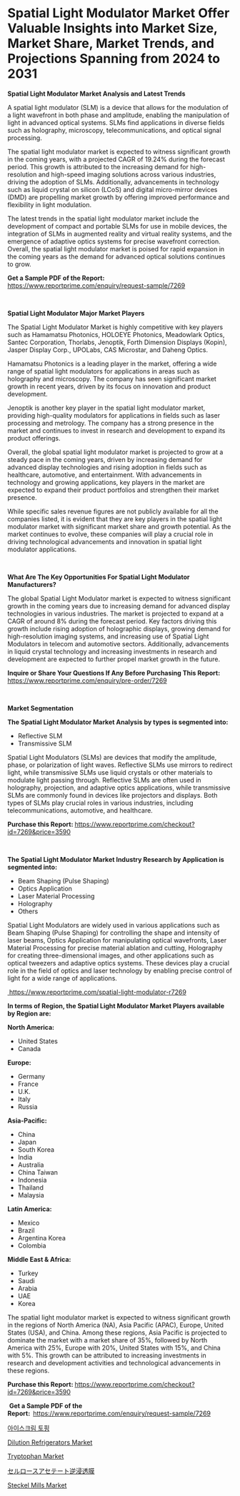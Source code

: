 <p><h1>Spatial Light Modulator Market Offer Valuable Insights into Market Size, Market Share, Market Trends, and Projections Spanning from 2024 to 2031</h1></p><p><strong>Spatial Light Modulator Market Analysis and Latest Trends</strong></p>
<p><p>A spatial light modulator (SLM) is a device that allows for the modulation of a light wavefront in both phase and amplitude, enabling the manipulation of light in advanced optical systems. SLMs find applications in diverse fields such as holography, microscopy, telecommunications, and optical signal processing.</p><p>The spatial light modulator market is expected to witness significant growth in the coming years, with a projected CAGR of 19.24% during the forecast period. This growth is attributed to the increasing demand for high-resolution and high-speed imaging solutions across various industries, driving the adoption of SLMs. Additionally, advancements in technology such as liquid crystal on silicon (LCoS) and digital micro-mirror devices (DMD) are propelling market growth by offering improved performance and flexibility in light modulation.</p><p>The latest trends in the spatial light modulator market include the development of compact and portable SLMs for use in mobile devices, the integration of SLMs in augmented reality and virtual reality systems, and the emergence of adaptive optics systems for precise wavefront correction. Overall, the spatial light modulator market is poised for rapid expansion in the coming years as the demand for advanced optical solutions continues to grow.</p></p>
<p><strong>Get a Sample PDF of the Report:&nbsp;</strong> <a href="https://www.reportprime.com/enquiry/request-sample/7269">https://www.reportprime.com/enquiry/request-sample/7269</a></p>
<p>&nbsp;</p>
<p><strong>Spatial Light Modulator Major Market Players</strong></p>
<p><p>The Spatial Light Modulator Market is highly competitive with key players such as Hamamatsu Photonics, HOLOEYE Photonics, Meadowlark Optics, Santec Corporation, Thorlabs, Jenoptik, Forth Dimension Displays (Kopin), Jasper Display Corp., UPOLabs, CAS Microstar, and Daheng Optics. </p><p>Hamamatsu Photonics is a leading player in the market, offering a wide range of spatial light modulators for applications in areas such as holography and microscopy. The company has seen significant market growth in recent years, driven by its focus on innovation and product development. </p><p>Jenoptik is another key player in the spatial light modulator market, providing high-quality modulators for applications in fields such as laser processing and metrology. The company has a strong presence in the market and continues to invest in research and development to expand its product offerings. </p><p>Overall, the global spatial light modulator market is projected to grow at a steady pace in the coming years, driven by increasing demand for advanced display technologies and rising adoption in fields such as healthcare, automotive, and entertainment. With advancements in technology and growing applications, key players in the market are expected to expand their product portfolios and strengthen their market presence.</p><p>While specific sales revenue figures are not publicly available for all the companies listed, it is evident that they are key players in the spatial light modulator market with significant market share and growth potential. As the market continues to evolve, these companies will play a crucial role in driving technological advancements and innovation in spatial light modulator applications.</p></p>
<p>&nbsp;</p>
<p><strong>What Are The Key Opportunities For Spatial Light Modulator Manufacturers?</strong></p>
<p><p>The global Spatial Light Modulator market is expected to witness significant growth in the coming years due to increasing demand for advanced display technologies in various industries. The market is projected to expand at a CAGR of around 8% during the forecast period. Key factors driving this growth include rising adoption of holographic displays, growing demand for high-resolution imaging systems, and increasing use of Spatial Light Modulators in telecom and automotive sectors. Additionally, advancements in liquid crystal technology and increasing investments in research and development are expected to further propel market growth in the future.</p></p>
<p><strong>Inquire or Share Your Questions If Any Before Purchasing This Report:</strong> <a href="https://www.reportprime.com/enquiry/pre-order/7269">https://www.reportprime.com/enquiry/pre-order/7269</a></p>
<p>&nbsp;</p>
<p><strong>Market Segmentation</strong></p>
<p><strong>The Spatial Light Modulator Market Analysis by types is segmented into:</strong></p>
<p><ul><li>Reflective SLM</li><li>Transmissive SLM</li></ul></p>
<p><p>Spatial Light Modulators (SLMs) are devices that modify the amplitude, phase, or polarization of light waves. Reflective SLMs use mirrors to redirect light, while transmissive SLMs use liquid crystals or other materials to modulate light passing through. Reflective SLMs are often used in holography, projection, and adaptive optics applications, while transmissive SLMs are commonly found in devices like projectors and displays. Both types of SLMs play crucial roles in various industries, including telecommunications, automotive, and healthcare.</p></p>
<p><strong>Purchase this Report:&nbsp;</strong><a href="https://www.reportprime.com/checkout?id=7269&price=3590">https://www.reportprime.com/checkout?id=7269&price=3590</a></p>
<p>&nbsp;</p>
<p><strong>The Spatial Light Modulator Market Industry Research by Application is segmented into:</strong></p>
<p><ul><li>Beam Shaping (Pulse Shaping)</li><li>Optics Application</li><li>Laser Material Processing</li><li>Holography</li><li>Others</li></ul></p>
<p><p>Spatial Light Modulators are widely used in various applications such as Beam Shaping (Pulse Shaping) for controlling the shape and intensity of laser beams, Optics Application for manipulating optical wavefronts, Laser Material Processing for precise material ablation and cutting, Holography for creating three-dimensional images, and other applications such as optical tweezers and adaptive optics systems. These devices play a crucial role in the field of optics and laser technology by enabling precise control of light for a wide range of applications.</p></p>
<p><a href="https://www.reportprime.com/spatial-light-modulator-r7269">&nbsp;https://www.reportprime.com/spatial-light-modulator-r7269</a></p>
<p><strong>In terms of Region, the Spatial Light Modulator Market Players available by Region are:</strong></p>
<p>
    <p> <strong> North America: </strong>
        <ul>
            <li>United States</li>
            <li>Canada</li>
        </ul>
        </p> 
    <p> <strong> Europe: </strong>
        <ul>
            <li>Germany</li>
            <li>France</li>
            <li>U.K.</li>
            <li>Italy</li>
            <li>Russia</li>
        </ul>
        </p> 
    <p> <strong> Asia-Pacific: </strong>
        <ul>
            <li>China</li>
            <li>Japan</li>
            <li>South Korea</li>
            <li>India</li>
            <li>Australia</li>
            <li>China Taiwan</li>
            <li>Indonesia</li>
            <li>Thailand</li>
            <li>Malaysia</li>
        </ul>
        </p> 
    <p> <strong> Latin America: </strong>
        <ul>
            <li>Mexico</li>
            <li>Brazil</li>
            <li>Argentina Korea</li>
            <li>Colombia</li>
        </ul>
        </p> 
    <p> <strong> Middle East & Africa: </strong>
        <ul>
            <li>Turkey</li>
            <li>Saudi</li>
            <li>Arabia</li>
            <li>UAE</li>
            <li>Korea</li>
        </ul>
    </p>
    </p>
<p><p>The spatial light modulator market is expected to witness significant growth in the regions of North America (NA), Asia Pacific (APAC), Europe, United States (USA), and China. Among these regions, Asia Pacific is projected to dominate the market with a market share of 35%, followed by North America with 25%, Europe with 20%, United States with 15%, and China with 5%. This growth can be attributed to increasing investments in research and development activities and technological advancements in these regions.</p></p>
<p><strong>Purchase this Report: </strong><a href="https://www.reportprime.com/checkout?id=7269&price=3590">https://www.reportprime.com/checkout?id=7269&price=3590</a></p>
<p>&nbsp;<strong>Get a Sample PDF of the Report:&nbsp;&nbsp;</strong><a href="https://www.reportprime.com/enquiry/request-sample/7269">https://www.reportprime.com/enquiry/request-sample/7269</a></p>
<p><strong></strong></p>
<p><p><a href="https://github.com/iansanftyord09878/Market-Research-Report-List-1/blob/main/458343121828.md">아이스크림 토핑</a></p><p><a href="https://github.com/jsmusil/Market-Research-Report-List-2/blob/main/dilution-refrigerators-market.md">Dilution Refrigerators Market</a></p><p><a href="https://www.linkedin.com/pulse/tryptophan-market-analysis-examines-its-scope-growth-kiu2c?trackingId=CXcTTDU8u9ZvIwmKog%2BxtA%3D%3D">Tryptophan Market</a></p><p><a href="https://github.com/LeanneBruen2023/Market-Research-Report-List-1/blob/main/660440223619.md">セルロースアセテート逆浸透膜</a></p><p><a href="https://github.com/yemakinde/Market-Research-Report-List-2/blob/main/steckel-mills-market.md">Steckel Mills Market</a></p></p>